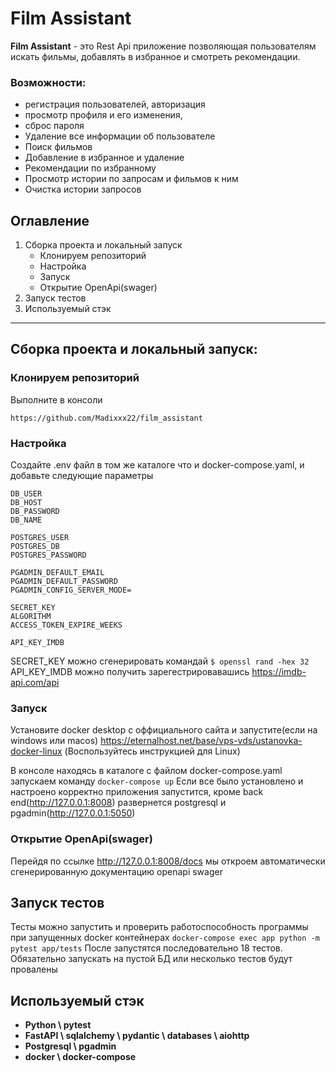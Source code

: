# Film Assistant
**Film Assistant** - это Rest Api приложение позволяющая пользователям искать фильмы, добавлять в избранное и смотреть рекомендации.

### Возможности:
* регистрация пользователей, авторизация
* просмотр профиля и его изменения,
* сброс пароля
* Удаление все информации об пользователе
* Поиск фильмов
* Добавление в избранное и удаление
* Рекомендации по избранному
* Просмотр истории по запросам и фильмов к ним
* Очистка истории запросов


## Оглавление
1. Сборка проекта и локальный запуск
    * Клонируем репозиторий
    * Настройка
    * Запуск
    * Открытие OpenApi(swager)
2. Запуск тестов
3. Используемый стэк


___

## Сборка проекта и локальный запуск:
### Клонируем репозиторий
Выполните в консоли

`https://github.com/Madixxx22/film_assistant`

### Настройка
Создайте .env файл в том же каталоге что и docker-compose.yaml, и добавьте следующие параметры
```
DB_USER
DB_HOST
DB_PASSWORD
DB_NAME

POSTGRES_USER
POSTGRES_DB
POSTGRES_PASSWORD

PGADMIN_DEFAULT_EMAIL
PGADMIN_DEFAULT_PASSWORD
PGADMIN_CONFIG_SERVER_MODE=

SECRET_KEY
ALGORITHM
ACCESS_TOKEN_EXPIRE_WEEKS

API_KEY_IMDB
```
SECRET_KEY можно сгенерировать командай `$ openssl rand -hex 32`
API_KEY_IMDB можно получить зарегестрировавашись https://imdb-api.com/api

### Запуск
Установите docker desktop с оффициального сайта и запустите(если на windows или macos)
https://eternalhost.net/base/vps-vds/ustanovka-docker-linux (Воспользуйтесь инструкцией для Linux)

В консоле находясь в каталоге с файлом docker-compose.yaml запускаем команду
`docker-compose up` 
Если все было установлено и настроено корректно приложения запустится, кроме back end(http://127.0.0.1:8008) развернется postgresql и pgadmin(http://127.0.0.1:5050)

### Открытие OpenApi(swager)
Перейдя по ссылке http://127.0.0.1:8008/docs мы откроем автоматически сгенерированную документацию openapi swager

## Запуск тестов
Тесты можно запустить и проверить работоспособность программы при запущенных docker контейнерах
`docker-compose exec app python -m pytest app/tests`
После запустятся последовательно 18 тестов.
Обязательно запускать на пустой БД или несколько тестов будут провалены

## Используемый стэк
* **Python \ pytest**
* **FastAPI \ sqlalchemy \ pydantic \ databases \ aiohttp**
* **Postgresql \ pgadmin**
* **docker \ docker-compose**